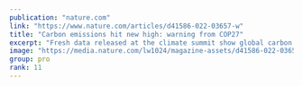 ```yaml
---
publication: "nature.com"
link: "https://www.nature.com/articles/d41586-022-03657-w"
title: "Carbon emissions hit new high: warning from COP27"
excerpt: "Fresh data released at the climate summit show global carbon dioxide emissions from fossil fuels are soaring despite energy crisis."
image: "https://media.nature.com/lw1024/magazine-assets/d41586-022-03657-w/d41586-022-03657-w_23688624.jpg"
group: pro
rank: 11
---
```

